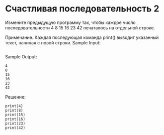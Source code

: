# Счастливая последовательность 2

Измените предыдущую программу так, чтобы каждое число последовательности 4 8 15 16 23 42 печаталось на отдельной строке.

Примечание. Каждая последующая команда print() выводит указанный текст, начиная с новой строки.
Sample Input:
```

```

Sample Output:
```
4
8
15
16
23
42

```

Решение:
```
print(4)
print(8)
print(15)
print(16)
print(23)
print(42)
```
